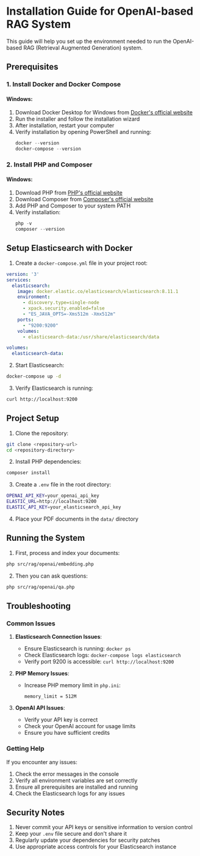 # Installation Guide for OpenAI-based RAG System

This guide will help you set up the environment needed to run the OpenAI-based RAG (Retrieval Augmented Generation) system.

## Prerequisites

### 1. Install Docker and Docker Compose

#### Windows:
1. Download Docker Desktop for Windows from [Docker's official website](https://www.docker.com/products/docker-desktop)
2. Run the installer and follow the installation wizard
3. After installation, restart your computer
4. Verify installation by opening PowerShell and running:
   ```powershell
   docker --version
   docker-compose --version
   ```

### 2. Install PHP and Composer

#### Windows:
1. Download PHP from [PHP's official website](https://windows.php.net/download/)
2. Download Composer from [Composer's official website](https://getcomposer.org/download/)
3. Add PHP and Composer to your system PATH
4. Verify installation:
   ```powershell
   php -v
   composer --version
   ```
   

## Setup Elasticsearch with Docker

1. Create a `docker-compose.yml` file in your project root:
```yaml
version: '3'
services:
  elasticsearch:
    image: docker.elastic.co/elasticsearch/elasticsearch:8.11.1
    environment:
      - discovery.type=single-node
      - xpack.security.enabled=false
      - "ES_JAVA_OPTS=-Xms512m -Xmx512m"
    ports:
      - "9200:9200"
    volumes:
      - elasticsearch-data:/usr/share/elasticsearch/data

volumes:
  elasticsearch-data:
```

2. Start Elasticsearch:
```bash
docker-compose up -d
```

3. Verify Elasticsearch is running:
```bash
curl http://localhost:9200
```

## Project Setup

1. Clone the repository:
```bash
git clone <repository-url>
cd <repository-directory>
```

2. Install PHP dependencies:
```bash
composer install
```

3. Create a `.env` file in the root directory:
```bash
OPENAI_API_KEY=your_openai_api_key
ELASTIC_URL=http://localhost:9200
ELASTIC_API_KEY=your_elasticsearch_api_key
```

4. Place your PDF documents in the `data/` directory

## Running the System

1. First, process and index your documents:
```bash
php src/rag/openai/embedding.php
```

2. Then you can ask questions:
```bash
php src/rag/openai/qa.php
```

## Troubleshooting

### Common Issues

1. **Elasticsearch Connection Issues**:
   - Ensure Elasticsearch is running: `docker ps`
   - Check Elasticsearch logs: `docker-compose logs elasticsearch`
   - Verify port 9200 is accessible: `curl http://localhost:9200`

2. **PHP Memory Issues**:
   - Increase PHP memory limit in `php.ini`:
     ```
     memory_limit = 512M
     ```

3. **OpenAI API Issues**:
   - Verify your API key is correct
   - Check your OpenAI account for usage limits
   - Ensure you have sufficient credits

### Getting Help

If you encounter any issues:
1. Check the error messages in the console
2. Verify all environment variables are set correctly
3. Ensure all prerequisites are installed and running
4. Check the Elasticsearch logs for any issues

## Security Notes

1. Never commit your API keys or sensitive information to version control
2. Keep your `.env` file secure and don't share it
3. Regularly update your dependencies for security patches
4. Use appropriate access controls for your Elasticsearch instance 